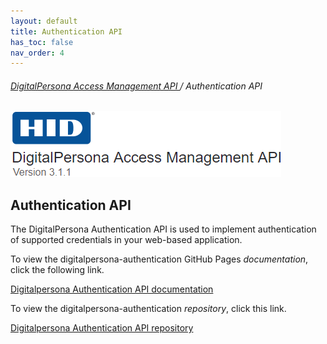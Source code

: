 ```yaml
---
layout: default
title: Authentication API
has_toc: false
nav_order: 4
---
```


###### [DigitalPersona Access Management API ](https://hidglobal.github.io/digitalpersona-access-management-api/)/ Authentication API  

![](assets/HID-logo.png)  

## Authentication API  

The DigitalPersona Authentication API is used to implement authentication of supported credentials in your web-based application.

To view the digitalpersona-authentication GitHub Pages *documentation*, click the following link.

[Digitalpersona Authentication API documentation](https://hidglobal.github.io/digitalpersona-authentication/)

To view the digitalpersona-authentication *repository*, click this  link.

[Digitalpersona Authentication API repository](https://github.com/hidglobal/digitalpersona-authentication/)
